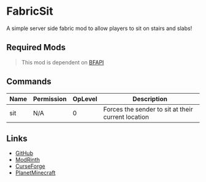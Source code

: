 # FabricSit

A simple server side fabric mod to allow players to sit on stairs and slabs!

## Required Mods

> This mod is dependent on [BFAPI](https://github.com/BradBot1/BradsFabricApi)

## Commands

|Name|Permission|OpLevel|Description|
|----|----------|-------|-----------|
|sit|N/A|0|Forces the sender to sit at their current location|

## Links

* [GitHub](https://github.com/BradBot1/FabricSit)
* [ModRinth](https://modrinth.com/mod/sit)
* [CurseForge](https://www.curseforge.com/minecraft/mc-mods/fabricsit)
* [PlanetMinecraft](https://www.planetminecraft.com/mod/fabricsit)